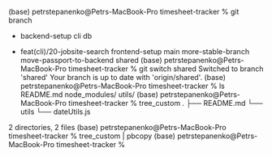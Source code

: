 (base) petrstepanenko@Petrs-MacBook-Pro timesheet-tracker % git branch
+ backend-setup
  cli
  db
* feat(cli)/20-jobsite-search
  frontend-setup
  main
  more-stable-branch
  move-passport-to-backend
  shared
(base) petrstepanenko@Petrs-MacBook-Pro timesheet-tracker % git switch shared
Switched to branch 'shared'
Your branch is up to date with 'origin/shared'.
(base) petrstepanenko@Petrs-MacBook-Pro timesheet-tracker % ls
README.md     node_modules/ utils/
(base) petrstepanenko@Petrs-MacBook-Pro timesheet-tracker % tree_custom
.
├── README.md
└── utils
    └── dateUtils.js

2 directories, 2 files
(base) petrstepanenko@Petrs-MacBook-Pro timesheet-tracker % tree_custom | pbcopy
(base) petrstepanenko@Petrs-MacBook-Pro timesheet-tracker % 

